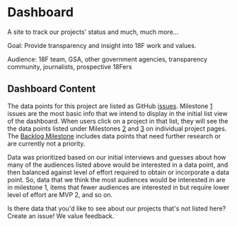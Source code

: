 Dashboard
=========

A site to track our projects' status and much, much more...

Goal: Provide transparency and insight into 18F work and values.

Audience: 18F team, GSA, other government agencies, transparency community, journalists, prospective 18Fers

## Dashboard Content

The data points for this project are listed as GitHub [issues](http://github.com/18f/dashboard/issues). Milestone [1](https://github.com/18F/dashboard/milestones/Sprint%201%20-%20MVP) issues are the most basic info that we intend to display in the initial list view of the dashboard. When users click on a project in that list, they will see the the data points listed under Milestones [2](https://github.com/18F/dashboard/milestones/2nd%20Sprint) and [3](https://github.com/18F/dashboard/milestones/3rd%20Sprint) on individual project pages. The [Backlog Milestone](https://github.com/18F/dashboard/milestones/Backlog) includes data points that need further research or are currently not a priority. 

Data was prioritized based on our initial interviews and guesses about how many of the audiences listed above would be interested in a data point, and then balanced against level of effort required to obtain or incorporate a data point. So, data that we think the most audiences would be interested in are in milestone 1, items that fewer audiences are interested in but require lower level of effort are MVP 2, and so on.

Is there data that you'd like to see about our projects that's not listed here? Create an issue! We value feedback.
